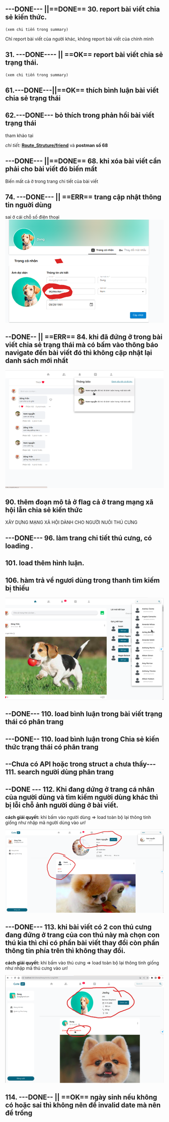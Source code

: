 ## ---DONE--- ||==DONE== 30. report bài viết chia sẻ kiến thức.

    (xem chi tiến trong summary)

Chỉ report bài viết của người khác, không report bài viết của chính mình

## 31. ---DONE---- || ==OK== report bài viết chia sẻ trạng thái.

    (xem chi tiến trong summary)


## 61.---DONE---||==OK== thích bình luận bài viết chia sẻ trạng thái

## 62.---DONE--- bỏ thích trong phản hồi bài viết trạng thái


tham khảo tại

_chi tiết:_ **[Route_Struture/friend](./friend.md#4-thu-hồi-lời-mời-kết-bạn-xóa-lời-mời-kết-bạn-khi-nó-chưa-được-trả-lời)** và **postman số 68**



## ---DONE--- ||==DONE== 68. khi xóa bài viết cần phải cho bài viết đó biến mất
Biến mất cả ở trong trang chi tiết của bài viết





## 74. ---DONE--- || ==ERR== trang cập nhật thông tin nguời dùng
sai ở cái chỗ số điện thoại 
![](../media/img/err/img31.png)




## --DONE-- || ==ERR== 84. khi đã đứng ở trong bài viết chia sẻ trạng thái mà có bấm vào thông báo navigate đến bài viết đó thì không cập nhật lại danh sách mới nhất

![](../media/img/err/img41.png)


## 90. thêm đoạn mô tả ở flag cả ở trang mạng xã hội lẫn chia sẻ kiến thức

XÂY DỰNG MẠNG XÃ HỘI DÀNH CHO NGƯỜI NUÔI THÚ CƯNG



## ---DONE--- 96. làm trang chi tiết thú cưng, có loading .

## 101. load thêm hình luận.

## 106. hàm trả về ngươi dùng trong thanh tìm kiếm bị thiếu
![](../media/img/err/img36.png)













## --DONE--- 110. load bình luận trong bài viết trạng thái có phân trang
## ---DONE-- 110. load bình luận trong Chia sẻ kiến thức trạng thái có phân trang
## --Chưa có API hoặc trong struct a chưa thấy--- 111. search người dùng phân trang
## --DONE --- 112. Khi đang dứng ở trang cá nhân của người dùng và tìm kiếm người dùng khác thì bị lỗi chỗ ảnh người dùng ở bài viết.

**cách giải quyết:** khi bấm vào người dùng => load toàn bộ lại thông tinh giống như nhập mã người dùng vào *url*

![](../media/img/err/img37.png)


## ---DONE--- 113. khi bài viết có 2 con thú cưng đang đứng ở trang của con thú này mà chọn con thú kia thì chỉ có phần bài viết thay đổi còn phần thông tin phía trên thì không thay đổi.

**cách giải quyết:** khi bấm vào thú cưng => load toàn bộ lại thông tinh giống như nhập mã thú cưng vào *url*

![](../media/img/err/img33.png)

## 114. ---DONE-- || ==OK==  ngày sinh nếu không có hoặc sai thì không nên để invalid date mà nên để trống



